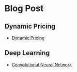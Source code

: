 # Blog Post

## Dynamic Pricing

- [Dynamic Pricing](https://github.com/jungwon1413/jungwon1413.github.io/blob/master/DynamicPricing/DynamicPricing.md)



## Deep Learning

- [Convolutional Neural Network](https://github.com/jungwon1413/jungwon1413.github.io/blob/master/Deep_Learning/Convolutional_Neural_Network.md)

